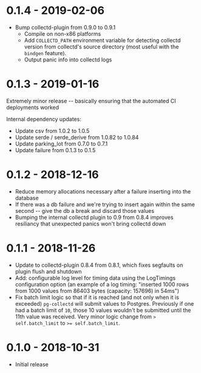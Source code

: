 # 0.1.4 - 2019-02-06

- Bump collectd-plugin from 0.9.0 to 0.9.1
  - Compile on non-x86 platforms
  - Add `COLLECTD_PATH` environment variable for detecting collectd version from collectd's source directory (most useful with the `bindgen` feature).
  - Output panic info into collectd logs

# 0.1.3 - 2019-01-16

Extremely minor release -- basically ensuring that the automated CI deployments worked

Internal dependency updates:
 - Update csv from 1.0.2 to 1.0.5
 - Update serde / serde_derive from 1.0.82 to 1.0.84
 - Update parking_lot from 0.7.0 to 0.7.1
 - Update failure from 0.1.3 to 0.1.5

# 0.1.2 - 2018-12-16

* Reduce memory allocations necessary after a failure inserting into the database
* If there was a db failure and we're trying to insert again within the same second -- give the db a break and discard those values
* Bumping the internal collectd plugin to 0.9 from 0.8.4 improves resiliancy that unexpected panics won't bring collectd down

# 0.1.1 - 2018-11-26

* Update to collectd-plugin 0.8.4 from 0.8.1, which fixes segfaults on plugin flush and shutdown
* Add: configurable log level for timing data using the LogTimings configuration option (an example of a log timing: "inserted 1000 rows from 1000 values from 86403 bytes (capacity: 157696) in 54ms")
* Fix batch limit logic so that if it is reached (and not only when it is exceeded) `pg-collectd` will submit values to Postgres. Previously if one had a batch limit of `10`, those 10 values wouldn't be submitted until the 11th value was received. Very minor logic change from `> self.batch_limit` to `>= self.batch_limit`.

# 0.1.0 - 2018-10-31

* Initial release
